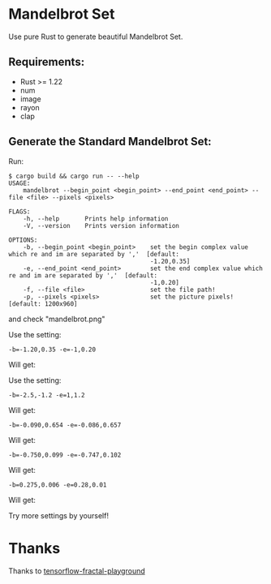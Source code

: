 # Mandelbrot Set
Use pure Rust to generate beautiful Mandelbrot Set.

## Requirements:
- Rust >= 1.22
- num
- image
- rayon
- clap

## Generate the Standard Mandelbrot Set:

Run:

```
$ cargo build && cargo run -- --help
USAGE:
    mandelbrot --begin_point <begin_point> --end_point <end_point> --file <file> --pixels <pixels>

FLAGS:
    -h, --help       Prints help information
    -V, --version    Prints version information

OPTIONS:
    -b, --begin_point <begin_point>    set the begin complex value which re and im are separated by ','  [default:
                                       -1.20,0.35]
    -e, --end_point <end_point>        set the end complex value which re and im are separated by ','  [default:
                                       -1,0.20]
    -f, --file <file>                  set the file path!
    -p, --pixels <pixels>              set the picture pixels! [default: 1200x960]
```

and check "mandelbrot.png"

Use the setting:
```
-b=-1.20,0.35 -e=-1,0.20
```
Will get:
[](https://github.com/DogLi/mandelbrot/blob/master/img/a.png)

Use the setting:
```
-b=-2.5,-1.2 -e=1,1.2
```
Will get:
[](https://github.com/DogLi/mandelbrot/blob/master/img/b.png)

```
-b=-0.090,0.654 -e=-0.086,0.657
```
Will get:
[](https://github.com/DogLi/mandelbrot/blob/master/img/c.png)

```
-b=-0.750,0.099 -e=-0.747,0.102
```
Will get:
[](https://github.com/DogLi/mandelbrot/blob/master/img/d.png)

```
-b=0.275,0.006 -e=0.28,0.01
```
Will get:
[](https://github.com/DogLi/mandelbrot/blob/master/img/e.png)

Try more settings by yourself!

# Thanks
Thanks to [tensorflow-fractal-playground](https://github.com/hzy46/tensorflow-fractal-playground)

